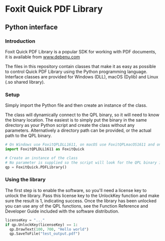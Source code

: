 # Foxit Quick PDF Library
## Python interface
### Introduction
Foxit Quick PDF Library is a popular SDK for working with PDF documents, it is available from www.debenu.com

The files in this repository contain classes that make it as easy as possible to control Quick PDF Library using the Python programming language. Interface classes are provided for Windows (DLL), macOS (Dylib) and Linux (.so shared library).

### Setup
Simply import the Python file and then create an instance of the class.

The class will dynamically connect to the QPL binary, so it will need to know the binary location. The easiest is to simply put the binary in the same directory as your Python script and create the class without any parameters. Alternatively a directory path can be provided, or the actual path to the QPL binary.

```python
# On Windows use FoxitQPLDLL1611, on macOS use FoxitQPLmacOS1611 and on Linux use FoxitQPLLinux1611
import FoxitQPLDLL1611 as FoxitQuick

# Create an instance of the class
# No parameter is supplied so the script will look for the QPL binary in the same directory
qp = FoxitQuick.PDFLibrary()
```

### Using the library
The first step is to enable the software, so you'll need a license key to unlock the library. Pass this license key to the UnlockKey function and make sure the result is 1, indicating success. Once the library has been unlocked you can use any of the QPL functions, see the Function Reference and Developer Guide included with the software distribution.

```python
licenseKey = "..."
if qp.UnlockKey(licenseKey) == 1:
  qp.DrawText(100, 700, "Hello world")
  qp.SaveToFile("test_output.pdf")
```
